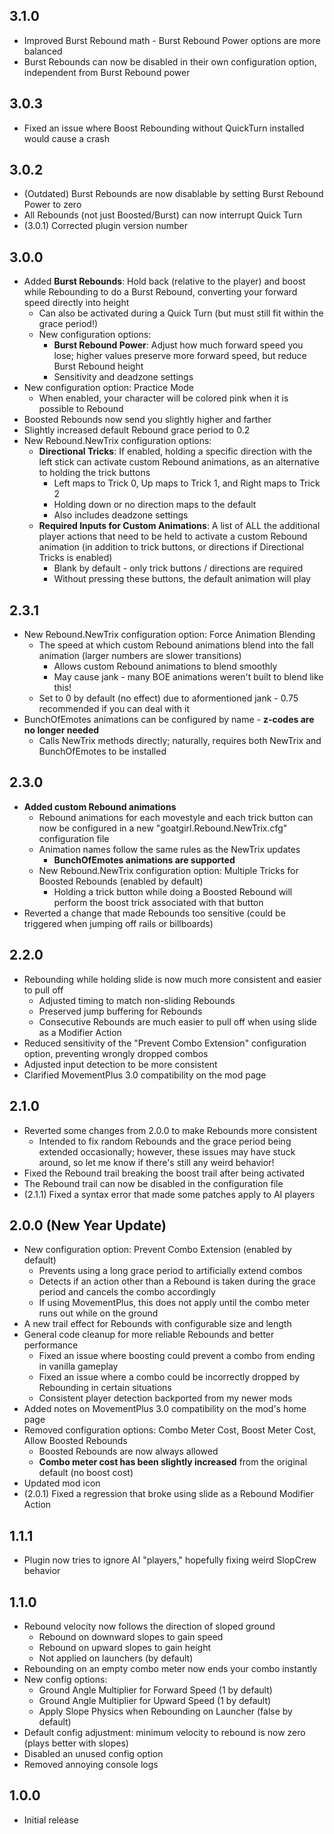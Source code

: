 ## 3.1.0
* Improved Burst Rebound math - Burst Rebound Power options are more balanced
* Burst Rebounds can now be disabled in their own configuration option, independent from Burst Rebound power

## 3.0.3 
* Fixed an issue where Boost Rebounding without QuickTurn installed would cause a crash

## 3.0.2
* (Outdated) Burst Rebounds are now disablable by setting Burst Rebound Power to zero
* All Rebounds (not just Boosted/Burst) can now interrupt Quick Turn
* (3.0.1) Corrected plugin version number

## 3.0.0
* Added **Burst Rebounds**: Hold back (relative to the player) and boost while Rebounding to do a Burst Rebound, converting your forward speed directly into height
    * Can also be activated during a Quick Turn (but must still fit within the grace period!)
    * New configuration options: 
        * **Burst Rebound Power**: Adjust how much forward speed you lose; higher values preserve more forward speed, but reduce Burst Rebound height
        * Sensitivity and deadzone settings
* New configuration option: Practice Mode
    * When enabled, your character will be colored pink when it is possible to Rebound
* Boosted Rebounds now send you slightly higher and farther 
* Slightly increased default Rebound grace period to 0.2 
* New Rebound.NewTrix configuration options:
    * **Directional Tricks**: If enabled, holding a specific direction with the left stick can activate custom Rebound animations, as an alternative to holding the trick buttons
        * Left maps to Trick 0, Up maps to Trick 1, and Right maps to Trick 2
        * Holding down or no direction maps to the default
        * Also includes deadzone settings
    * **Required Inputs for Custom Animations**: A list of ALL the additional player actions that need to be held to activate a custom Rebound animation (in addition to trick buttons, or directions if Directional Tricks is enabled)
        * Blank by default - only trick buttons / directions are required
        * Without pressing these buttons, the default animation will play


## 2.3.1
* New Rebound.NewTrix configuration option: Force Animation Blending
    * The speed at which custom Rebound animations blend into the fall animation (larger numbers are slower transitions)
        * Allows custom Rebound animations to blend smoothly
        * May cause jank - many BOE animations weren't built to blend like this!
    * Set to 0 by default (no effect) due to aformentioned jank - 0.75 recommended if you can deal with it
* BunchOfEmotes animations can be configured by name - **z-codes are no longer needed**
    * Calls NewTrix methods directly; naturally, requires both NewTrix and BunchOfEmotes to be installed

## 2.3.0 
* **Added custom Rebound animations**
    * Rebound animations for each movestyle and each trick button can now be configured in a new "goatgirl.Rebound.NewTrix.cfg" configuration file
    * Animation names follow the same rules as the NewTrix updates
        * **BunchOfEmotes animations are supported** 
    * New Rebound.NewTrix configuration option: Multiple Tricks for Boosted Rebounds (enabled by default)
        * Holding a trick button while doing a Boosted Rebound will perform the boost trick associated with that button
* Reverted a change that made Rebounds too sensitive (could be triggered when jumping off rails or billboards)

## 2.2.0 
* Rebounding while holding slide is now much more consistent and easier to pull off
    * Adjusted timing to match non-sliding Rebounds
    * Preserved jump buffering for Rebounds
    * Consecutive Rebounds are much easier to pull off when using slide as a Modifier Action
* Reduced sensitivity of the "Prevent Combo Extension" configuration option, preventing wrongly dropped combos
* Adjusted input detection to be more consistent
* Clarified MovementPlus 3.0 compatibility on the mod page

## 2.1.0
* Reverted some changes from 2.0.0 to make Rebounds more consistent
    * Intended to fix random Rebounds and the grace period being extended occasionally; however, these issues may have stuck around, so let me know if there's still any weird behavior!
* Fixed the Rebound trail breaking the boost trail after being activated
* The Rebound trail can now be disabled in the configuration file
* (2.1.1) Fixed a syntax error that made some patches apply to AI players


## 2.0.0 (New Year Update)
* New configuration option: Prevent Combo Extension (enabled by default)
    * Prevents using a long grace period to artificially extend combos
    * Detects if an action other than a Rebound is taken during the grace period and cancels the combo accordingly
    * If using MovementPlus, this does not apply until the combo meter runs out while on the ground
* A new trail effect for Rebounds with configurable size and length
* General code cleanup for more reliable Rebounds and better performance
    * Fixed an issue where boosting could prevent a combo from ending in vanilla gameplay
    * Fixed an issue where a combo could be incorrectly dropped by Rebounding in certain situations
    * Consistent player detection backported from my newer mods
* Added notes on MovementPlus 3.0 compatibility on the mod's home page
* Removed configuration options: Combo Meter Cost, Boost Meter Cost, Allow Boosted Rebounds
    * Boosted Rebounds are now always allowed
    * **Combo meter cost has been slightly increased** from the original default (no boost cost)
* Updated mod icon
* (2.0.1) Fixed a regression that broke using slide as a Rebound Modifier Action

## 1.1.1
* Plugin now tries to ignore AI "players," hopefully fixing weird SlopCrew behavior

## 1.1.0
* Rebound velocity now follows the direction of sloped ground
    * Rebound on downward slopes to gain speed
    * Rebound on upward slopes to gain height
    * Not applied on launchers (by default)
* Rebounding on an empty combo meter now ends your combo instantly
* New config options:
    * Ground Angle Multiplier for Forward Speed (1 by default)
    * Ground Angle Multiplier for Upward Speed (1 by default)
    * Apply Slope Physics when Rebounding on Launcher (false by default)
* Default config adjustment: minimum velocity to rebound is now zero (plays better with slopes)
* Disabled an unused config option
* Removed annoying console logs

## 1.0.0
* Initial release 